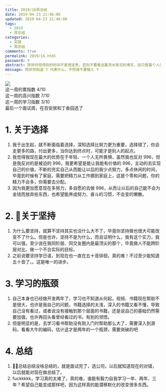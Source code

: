 ```yaml
---
title: 2019/16周总结
date: 2019-04-23 21:46:00
updated: 2019-04-23 21:46:00
tags:
  - 2019
  - 周总结
categories: 
  - 实践
  - 周总结
comments: true
permalink: 2019/16.html  
password: Y
abstract: 除非你觉得你的时间不是很宝贵，否则不要看这篇流水账式的博文，这只是篇个人的工作的学习一个总结而已，没有包含任何的技术细节
message: 除非你知道 Y 代表什么，不然请不要输入 Y
---
```


![][0]  
这一周的累指数 4/10  
这一周的高兴指数 7/10   
这一周的学习指数 3/10  
最后一个面试周，在百安居和丁香园选了

<!--more-->

# 1. 关于选择

1. 我于出生起，就不断面临着选择，深知选择比努力更为重要，选择错了，你会走更多的路，付出更多，当你达到终点时，可能才是别人的起点。 
2. 我觉得我现在最大的优势在于年轻、一个人无所畏惧，虽然我也反对 996，但是我反对的是被迫的 996，我更希望是能让我能有价值的 996，主动的去实现自己的价值，不断的充实自己从而能让以后的我少点努力，多点休闲的时间，毕竟到时候有了家庭，需要把精力从工作挪到家庭上，这是个零和问题，你的精力不会多，你需要去分配。  
3. 因为我更加愿意现在多努力，多自愿的去做 996，从而让以后的自己能不会为金钱而放弃些东西，也希望能养成努力、奋斗的习惯，不会变的懒散。 

# 2. 关于坚持

1. 为什么要坚持，就算不坚持其实也没什么大不了，毕竟你坚持做也很大可能改变不了什么。但是也许，坚持不是为什么，而且证明什么，我有这个实力，我可以强，至少说在我同阶层、同交友圈内是最顶尖的那个，毕竟做人不能跨阶层对比、做一个不合实际的目标。
2. 之前说要坚持学日语，到现在也一直在五十音徘徊，真的难！不过至少能知道五十音了。。这是唯一的进步。

# 3. 学习的瓶颈

1. 自己本身也已经做开发两年了，学习也不知道从何起，视频、书籍现在帮助不是很大，也许是我自己的问题，书籍选择的太浅，深入的书籍又看不懂，导致自己没有看过，或者说没有接触到那个层面的书籍，还是说自己的基础仍然需要加强，也许再回头看曾经看过的书，有别的领悟。
2. 但是明显的是，去学习看书帮助没有刚入门时帮助那么大了，需要深入到源码，看看大牛的编码，估计这才是两年的一个瓶颈，需要突破的吧

# 4. 总结

1. 总结总结没啥总结的，就是面试完了，选公司，以后就知道现在的对错，以后就能对现在做总结了。
2. fuckkkkk，学习真的太难了，真的难，谁能有毅力自我学习一年、两年、三年？希望自己能变成那样吧，因为这样真的能潜移默化的改变很多东西。  

[0]: https://leran2deeplearnjavawebtech.oss-cn-beijing.aliyuncs.com/background/2019-04-21%E5%94%AF%E6%9E%9C%E7%B2%92.jpg